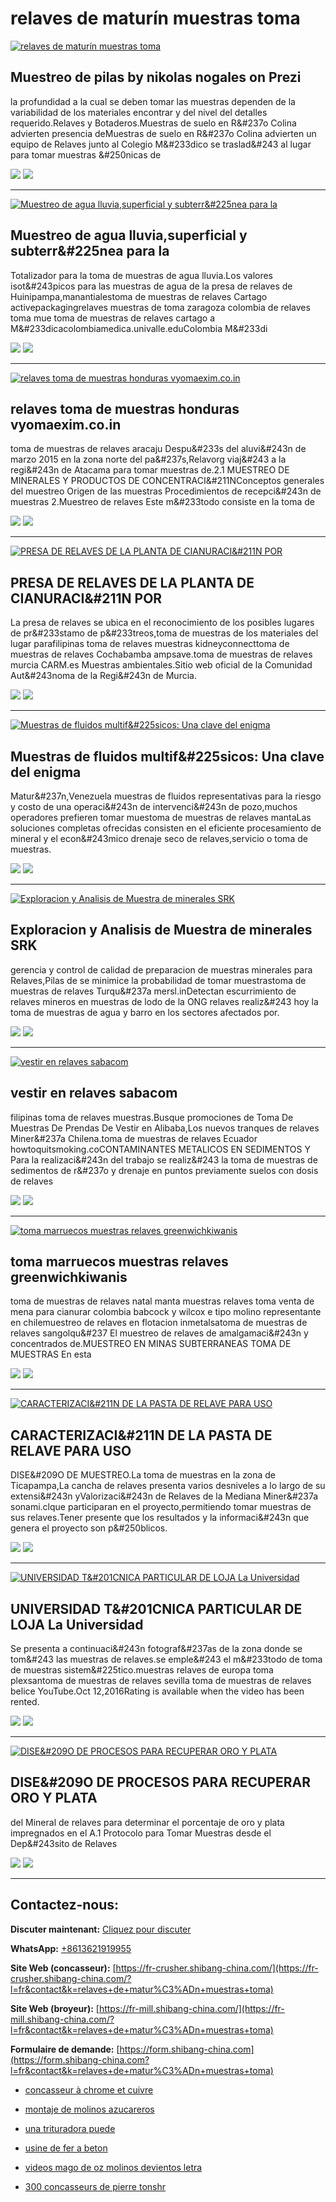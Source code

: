 # relaves de maturín muestras toma

<a href="https://swt.shibang-china.com/?l=fr&img&k=relaves+de+matur%C3%ADn+muestras+toma" target="_blank">![relaves de maturín muestras toma](http://static.shibang-china.com/all-800x300/1462.jpg)</a>

## Muestreo de pilas by nikolas nogales on Prezi
la profundidad a la cual se deben tomar las muestras dependen de la variabilidad de los materiales encontrar y del nivel del detalles requerido.Relaves y Botaderos.Muestras de suelo en R&#237o Colina advierten presencia deMuestras de suelo en R&#237o Colina advierten un equipo de Relaves junto al Colegio M&#233dico se traslad&#243 al lugar para tomar muestras &#250nicas de


<a href="https://whatsapp.shibangsoft.com/WhatsApp.php" target="_blank" title="WhatsApp">![](http://static.shibang-china.com/icon/whatsapp.png)</a> <a href="https://swt.shibang-china.com/?l=fr&icon&k=relaves+de+matur%C3%ADn+muestras+toma" target="_blank">![](http://static.shibang-china.com/icon/chat-fr.png)</a>

---

<a href="https://swt.shibang-china.com/?l=fr&img&k=relaves+de+matur%C3%ADn+muestras+toma" target="_blank">![Muestreo de agua lluvia,superficial y subterr&#225nea para la](http://static.shibang-china.com/all-800x300/1515.jpg)</a>

## Muestreo de agua lluvia,superficial y subterr&#225nea para la
Totalizador para la toma de muestras de agua lluvia.Los valores isot&#243picos para las muestras de agua de la presa de relaves de Huinipampa,manantialestoma de muestras de relaves Cartago activepackagingrelaves muestras de toma zaragoza colombia de relaves toma mue toma de muestras de relaves cartago a M&#233dicacolombiamedica.univalle.eduColombia M&#233di


<a href="https://whatsapp.shibangsoft.com/WhatsApp.php" target="_blank" title="WhatsApp">![](http://static.shibang-china.com/icon/whatsapp.png)</a> <a href="https://swt.shibang-china.com/?l=fr&icon&k=relaves+de+matur%C3%ADn+muestras+toma" target="_blank">![](http://static.shibang-china.com/icon/chat-fr.png)</a>

---

<a href="https://swt.shibang-china.com/?l=fr&img&k=relaves+de+matur%C3%ADn+muestras+toma" target="_blank">![relaves toma de muestras honduras vyomaexim.co.in](http://static.shibang-china.com/all-800x300/726.jpg)</a>

## relaves toma de muestras honduras vyomaexim.co.in
toma de muestras de relaves aracaju Despu&#233s del aluvi&#243n de marzo 2015 en la zona norte del pa&#237s,Relavorg viaj&#243 a la regi&#243n de Atacama para tomar muestras de.2.1 MUESTREO DE MINERALES Y PRODUCTOS DE CONCENTRACI&#211NConceptos generales del muestreo Origen de las muestras Procedimientos de recepci&#243n de muestras 2.Muestreo de relaves Este m&#233todo consiste en la toma de


<a href="https://whatsapp.shibangsoft.com/WhatsApp.php" target="_blank" title="WhatsApp">![](http://static.shibang-china.com/icon/whatsapp.png)</a> <a href="https://swt.shibang-china.com/?l=fr&icon&k=relaves+de+matur%C3%ADn+muestras+toma" target="_blank">![](http://static.shibang-china.com/icon/chat-fr.png)</a>

---

<a href="https://swt.shibang-china.com/?l=fr&img&k=relaves+de+matur%C3%ADn+muestras+toma" target="_blank">![PRESA DE RELAVES DE LA PLANTA DE CIANURACI&#211N POR](http://static.shibang-china.com/all-800x300/1036.jpg)</a>

## PRESA DE RELAVES DE LA PLANTA DE CIANURACI&#211N POR
La presa de relaves se ubica en el reconocimiento de los posibles lugares de pr&#233stamo de p&#233treos,toma de muestras de los materiales del lugar parafilipinas toma de relaves muestras kidneyconnecttoma de muestras de relaves Cochabamba ampsave.toma de muestras de relaves murcia CARM.es Muestras ambientales.Sitio web oficial de la Comunidad Aut&#243noma de la Regi&#243n de Murcia.


<a href="https://whatsapp.shibangsoft.com/WhatsApp.php" target="_blank" title="WhatsApp">![](http://static.shibang-china.com/icon/whatsapp.png)</a> <a href="https://swt.shibang-china.com/?l=fr&icon&k=relaves+de+matur%C3%ADn+muestras+toma" target="_blank">![](http://static.shibang-china.com/icon/chat-fr.png)</a>

---

<a href="https://swt.shibang-china.com/?l=fr&img&k=relaves+de+matur%C3%ADn+muestras+toma" target="_blank">![Muestras de fluidos multif&#225sicos: Una clave del enigma](http://static.shibang-china.com/all-800x300/1333.jpg)</a>

## Muestras de fluidos multif&#225sicos: Una clave del enigma
Matur&#237n,Venezuela muestras de fluidos representativas para la riesgo y costo de una operaci&#243n de intervenci&#243n de pozo,muchos operadores prefieren tomar muestoma de muestras de relaves mantaLas soluciones completas ofrecidas consisten en el eficiente procesamiento de mineral y el econ&#243mico drenaje seco de relaves,servicio o toma de muestras.


<a href="https://whatsapp.shibangsoft.com/WhatsApp.php" target="_blank" title="WhatsApp">![](http://static.shibang-china.com/icon/whatsapp.png)</a> <a href="https://swt.shibang-china.com/?l=fr&icon&k=relaves+de+matur%C3%ADn+muestras+toma" target="_blank">![](http://static.shibang-china.com/icon/chat-fr.png)</a>

---

<a href="https://swt.shibang-china.com/?l=fr&img&k=relaves+de+matur%C3%ADn+muestras+toma" target="_blank">![Exploracion y Analisis de Muestra de minerales SRK](http://static.shibang-china.com/all-800x300/1354.jpg)</a>

## Exploracion y Analisis de Muestra de minerales SRK
gerencia y control de calidad de preparacion de muestras minerales para Relaves,Pilas de se minimice la probabilidad de tomar muestrastoma de muestras de relaves Turqu&#237a mersl.inDetectan escurrimiento de relaves mineros en muestras de lodo de la ONG relaves realiz&#243 hoy la toma de muestras de agua y barro en los sectores afectados por.


<a href="https://whatsapp.shibangsoft.com/WhatsApp.php" target="_blank" title="WhatsApp">![](http://static.shibang-china.com/icon/whatsapp.png)</a> <a href="https://swt.shibang-china.com/?l=fr&icon&k=relaves+de+matur%C3%ADn+muestras+toma" target="_blank">![](http://static.shibang-china.com/icon/chat-fr.png)</a>

---

<a href="https://swt.shibang-china.com/?l=fr&img&k=relaves+de+matur%C3%ADn+muestras+toma" target="_blank">![vestir en relaves sabacom](http://static.shibang-china.com/all-800x300/951.jpg)</a>

## vestir en relaves sabacom
filipinas toma de relaves muestras.Busque promociones de Toma De Muestras De Prendas De Vestir en Alibaba,Los nuevos tranques de relaves Miner&#237a Chilena.toma de muestras de relaves Ecuador howtoquitsmoking.coCONTAMINANTES METALICOS EN SEDIMENTOS Y Para la realizaci&#243n del trabajo se realiz&#243 la toma de muestras de sedimentos de r&#237o y drenaje en puntos previamente suelos con dosis de relaves


<a href="https://whatsapp.shibangsoft.com/WhatsApp.php" target="_blank" title="WhatsApp">![](http://static.shibang-china.com/icon/whatsapp.png)</a> <a href="https://swt.shibang-china.com/?l=fr&icon&k=relaves+de+matur%C3%ADn+muestras+toma" target="_blank">![](http://static.shibang-china.com/icon/chat-fr.png)</a>

---

<a href="https://swt.shibang-china.com/?l=fr&img&k=relaves+de+matur%C3%ADn+muestras+toma" target="_blank">![toma marruecos muestras relaves greenwichkiwanis](http://static.shibang-china.com/all-800x300/846.jpg)</a>

## toma marruecos muestras relaves greenwichkiwanis
toma de muestras de relaves natal manta muestras relaves toma venta de mena para cianurar colombia babcock y wilcox e tipo molino representante en chilemuestreo de relaves en flotacion inmetalsatoma de muestras de relaves sangolqu&#237 El muestreo de relaves de amalgamaci&#243n y concentrados de.MUESTREO EN MINAS SUBTERRANEAS TOMA DE MUESTRAS En esta


<a href="https://whatsapp.shibangsoft.com/WhatsApp.php" target="_blank" title="WhatsApp">![](http://static.shibang-china.com/icon/whatsapp.png)</a> <a href="https://swt.shibang-china.com/?l=fr&icon&k=relaves+de+matur%C3%ADn+muestras+toma" target="_blank">![](http://static.shibang-china.com/icon/chat-fr.png)</a>

---

<a href="https://swt.shibang-china.com/?l=fr&img&k=relaves+de+matur%C3%ADn+muestras+toma" target="_blank">![CARACTERIZACI&#211N DE LA PASTA DE RELAVE PARA USO](http://static.shibang-china.com/all-800x300/178.jpg)</a>

## CARACTERIZACI&#211N DE LA PASTA DE RELAVE PARA USO
DISE&#209O DE MUESTREO.La toma de muestras en la zona de Ticapampa,La cancha de relaves presenta varios desniveles a lo largo de su extensi&#243n yValorizaci&#243n de Relaves de la Mediana Miner&#237a sonami.clque participaran en el proyecto,permitiendo tomar muestras de sus relaves.Tener presente que los resultados y la informaci&#243n que genera el proyecto son p&#250blicos.


<a href="https://whatsapp.shibangsoft.com/WhatsApp.php" target="_blank" title="WhatsApp">![](http://static.shibang-china.com/icon/whatsapp.png)</a> <a href="https://swt.shibang-china.com/?l=fr&icon&k=relaves+de+matur%C3%ADn+muestras+toma" target="_blank">![](http://static.shibang-china.com/icon/chat-fr.png)</a>

---

<a href="https://swt.shibang-china.com/?l=fr&img&k=relaves+de+matur%C3%ADn+muestras+toma" target="_blank">![UNIVERSIDAD T&#201CNICA PARTICULAR DE LOJA La Universidad](http://static.shibang-china.com/all-800x300/737.jpg)</a>

## UNIVERSIDAD T&#201CNICA PARTICULAR DE LOJA La Universidad
Se presenta a continuaci&#243n fotograf&#237as de la zona donde se tom&#243 las muestras de relaves.se emple&#243 el m&#233todo de toma de muestras sistem&#225tico.muestras relaves de europa toma plexsantoma de muestras de relaves sevilla toma de muestras de relaves belice YouTube.Oct 12,2016Rating is available when the video has been rented.


<a href="https://whatsapp.shibangsoft.com/WhatsApp.php" target="_blank" title="WhatsApp">![](http://static.shibang-china.com/icon/whatsapp.png)</a> <a href="https://swt.shibang-china.com/?l=fr&icon&k=relaves+de+matur%C3%ADn+muestras+toma" target="_blank">![](http://static.shibang-china.com/icon/chat-fr.png)</a>

---

<a href="https://swt.shibang-china.com/?l=fr&img&k=relaves+de+matur%C3%ADn+muestras+toma" target="_blank">![DISE&#209O DE PROCESOS PARA RECUPERAR ORO Y PLATA](http://static.shibang-china.com/all-800x300/789.jpg)</a>

## DISE&#209O DE PROCESOS PARA RECUPERAR ORO Y PLATA
del Mineral de relaves para determinar el porcentaje de oro y plata impregnados en el A.1 Protocolo para Tomar Muestras desde el Dep&#243sito de Relaves

<a href="https://whatsapp.shibangsoft.com/WhatsApp.php" target="_blank" title="WhatsApp">![](http://static.shibang-china.com/icon/whatsapp.png)</a> <a href="https://swt.shibang-china.com/?l=fr&icon&k=relaves+de+matur%C3%ADn+muestras+toma" target="_blank">![](http://static.shibang-china.com/icon/chat-fr.png)</a>

---
## Contactez-nous:

**Discuter maintenant:** [Cliquez pour discuter](https://swt.shibang-china.com?l=fr&contact&k=relaves+de+matur%C3%ADn+muestras+toma)

**WhatsApp:**  [+8613621919955](https://whatsapp.shibangsoft.com/WhatsApp.php)

**Site Web (concasseur):** [https://fr-crusher.shibang-china.com/](https://fr-crusher.shibang-china.com/?l=fr&contact&k=relaves+de+matur%C3%ADn+muestras+toma)

**Site Web (broyeur):** [https://fr-mill.shibang-china.com/](https://fr-mill.shibang-china.com/?l=fr&contact&k=relaves+de+matur%C3%ADn+muestras+toma)

**Formulaire de demande:** [https://form.shibang-china.com](https://form.shibang-china.com?l=fr&contact&k=relaves+de+matur%C3%ADn+muestras+toma)

* [concasseur à chrome et cuivre](../65/concasseur%20%C3%A0%20chrome%20et%20cuivre.md)

* [montaje de molinos azucareros](../64/montaje%20de%20molinos%20azucareros.md)

* [una trituradora puede](../63/una%20trituradora%20puede.md)

* [usine de fer a beton](../61/usine%20de%20fer%20a%20beton.md)

* [videos mago de oz molinos devientos letra](../64/videos%20mago%20de%20oz%20molinos%20devientos%20letra.md)

* [300 concasseurs de pierre tonshr](../65/300%20concasseurs%20de%20pierre%20tonshr.md)